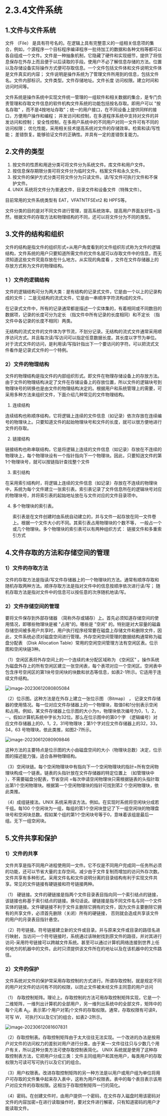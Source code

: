 # 2.3.4文件系统

## 1.文件与文件系统

文件 （File） 是具有符号名的。在逻辑上具有完整意义的一组相关信息项的集合，例如，个源程序一个目标程序编译程序一批待加工的数据和各种文档等都可以各自组成一个文件。文件是一种抽象机制，它隐藏了硬件和实现细节，提供了将信息保存在外存上而且便于以后读取的手段。使用户不必了解信息存储的方法。位置以及存储设备实际操作方式便可存取信息。一个文件包括文件体和文件说明文件体是文件真实的内容；  文件说明是操作系统为了管理文件所用到的信息，包括文件名。文件内部标识。文件类型。文件存储地址。文件长度 访问权限。建立时间和访问时间等。

文件系统是操作系统中实现文件统一管理的一组软件和相关数据的集合，是专门负责管理和存取文件信息的软件机构文件系统的功能包括按名存取。即用户可以 "按名存取" ，而不是4按地址存取"；统一的用户接口，在不同设备上提供同样的接口，方便用户操作和编程；  并发访问和控制，在多道程序系统中支持对文件的并发访问和控制； 安全性控制，在多用户系统中的不同用户对同一文件可有不同的访问权限；  优化性能，采用相关技术提高系统对文件的存储效率。检索和读/写性能；  差错恢复。能够验证文件的正确性。并具有一定的差错恢复能力。

## 2.文件的类型

1. 按文件的性质和用途分类可将文件分为系统文件。库文件和用户文件。
2. 按信息保存期限分类可将文件分为临时文件。档案文件和永久文件。
3. 按文件的保护方式分类可将文件分为只读文件。读/写文件可执行文件和不保护文件。
4. UNIX 系统将文件分为普通文件，目录文件和设备文件（特殊文件）。 

目前常用的文件系统类型有 EAT，VFATNTFSExt2 和 HPFS等。

 文件分类的目的是对不同文件进行管理，提高系统效率。提高用户界面友好性=当然，根据文件的存取方法和物理结构的不同，还可以将文件分为不同的类型。

## 3.文件的结构和组织

文件的结构是指文件的组织形式=从用户角度看到的文件组织形式称为文件的逻辑结构，文件系统的用户只要知道所需文件的文件名就可以存取文件中的信息，而无须知道这些文件究竟存放在什么地方。从实现的角度看 ，文件在文件存储器上的存放方式称为文件的物理结构。

### 1 ）文件的逻辑结构

文件的逻辑结构可分为两大类：是有结构的记录式文件，它是由一个以上的记录构成的文件； 二是无结构的流式文件，它是由一串顺序字符流构成的文件。

在记录式文件中，所有的记录通常都是描述一个实体集的，有着相同或不同数目的数据项，记录的长度可分为定长 （指文件中所有记录的长度相同）和不定长 （指文件中各记录的长度不相同）两类。

无结构的流式文件的文件体为字节流，不划分记录。无结构的流式文件通常采用顺序访问方式。并且每次读/写访问可以指定任意数据长度。其长度以字节为单位。对于流式文件的访问，是利用读/写指针指出下一个要访问的字符。可以把流式文件看作是记录式文件的一个特例。

### 2）文件的物理结构

文件的物理结构是指文件的内部组织形式。即文件在物理存储设备上的存放方法。由于文件的物理结构决定了文件在存储设备上的存放位置，所以文件的逻辑块号到物理块号的转换也是由文件的物理结构决定的。根据用户和系统管理上的需要，可采用多种方法来组织文件，下面介绍几种常见的文件物理结构。

1. 连续结构

  连续结构也称顺序结构，它将逻辑上连续的文件信息（如记录）依次存放在连续编号的物理块上。只要知道文件的起始物理块号和文件的长度，就可以很方便地进行文件的存取。

2. 链接结构

  链接结构也称串联结构，它是将逻辑上连续的文件信息（如记录）存放在不连续的物理块上，每个物理块设有一个指针指向下一个物理块。因此，只要知逍文件的第1个物理块号，就可以按链指针查找整个文件

3. 索引结构

  在采用索引结构时，将逻辑上连续的文件信息（如记录）存放在不连续的物理块中，系统为每个文件建立一张索引表。索引表记录了文件信息所在的逻辑块号对应的物理块号，并将索引表的起始地址放在与文件对应的文件目录项中。 

4. 多个物理块的索引表。

	索引表是在文件创建时由系统自动建立的，并与文件一起存放在同一文件卷上。根据一个文件大小的不同。其索引表占用物理块的个数不等， 一般占一个或几个物理块。多个物理块的索引表可以有两种组织方式：  链接文件和多重索引方式

## 4.文件存取的方法和存储空间的管理

### 1）文件的存取方法

文件的存取方法是指读/写文件存储器上的一个物理块的方法。通常有顺序存取和随机存取两种方法。顺序存取方法是指对文件中的信息按顺序依次进行读/写； 随机存取方法是指对文件中的信息可以按任意的次序随机地读/写。

### 2）文件存储空间的管理

要将文件保存到外部存储器 （简称外存或辅存）上。首先必须知道存储空间的使用情况，即哪些物理块是被 "占用"的。哪些是 "空闲" 的。特别是对大容量的磁盎存储空间被多用户共享时，用户执行程序经常要在磁盘上存储文件和删除文件，因此，文件系统必须对磁盘空间进行管理。外存空闲空间管理的数据结构通常称为磁盘分配表 （Disk Allocation Table）常用的空闲空间管理方法有空闲区表。位示图和空闲块链3种。

（1）空闲区表将外存空间上的一个连续的未分配区域称为 《空闲区" 。操作系统为磁盘外存上的所有空闲区建立一张空闲表，每个表项对应一个空闲区。空闲表中包含序号空闲区的第1块号空闲块的块数和状态等信息，如表2-1所示。它适用于连续文件结构。

![image-20230612080805084](./assets/表2-1空闲区表.png)



（2）位示图。这种方法是在外存上建立一张位示图 （Bitmap） ， 记录文件存储器的使用情况。每一位对应文件存储器上的一个物理块，取值0和1分别表示空闲和占用。例如，某文件存储器上位示图的大小为n，物理块依次编号为0，1，2，···。假如计算机系统中字长为32位。那么在位示图中的第0个字 （逻辑编号）对应文件存储器上的0，1，2，31号物理块；第1个字对应文件存储器上的32，33，34，63  号物理块。依此类推，如图2-7所示。

![image-20230612080909846](./assets/图2-7位示图例.png)

这种方法的主要特点是位示图的大小由磁盘空间的大小（物理块总数）决定，位示图的描述能力强，适合各种物理结构。

（3）空闲块链。每个空闲物理块中有指向下一个空闲物理块的指针=所有空闲物理块构成一个链表。链表的头指针放在文件存储器的特定位置上 （如管理块中 ），不需要磁盘分配表，节省空间 =每次申请空闲物理块只需根据链表的头指针取出第1个空闲物理块。根据第一个空闲物理块的指针可找到笫2 个空闲物理块，依此类推。

（4）成组链接法。UNIX 系统采用该方法。例如。在实现时系统将空闲块分成若千组。每100 个空闲块为一组，每组的笫1个空闲块登记了下一组空闲块的物理盘块号和空闲块总数。假如某个组的第1个空闲块号等于0，意味着该组是最后一组。无下一组空闲块。

## 5.文件共享和保护

### 1）文件的共享

文件共享是指不同用户进程使用同一文件。它不仅是不同用户完成同一任务所必须的功能，还可以节省大量的主存空间。减少由于文件复制而增加的访问外存次数。文件共享有多种形式。采用文件名和文件说明分离的目录结构有利于实现文件共享。常见的文件链接有硬链接和符号链接两种。

（1）  硬链接。文件的硬链接是指两个文件目录表目指向同一个索引结点的链接，该链接也称基于索引结点的链接。换句话说。硬链接是指不同文件名与同一个文件实体的链接。文件硬链接不利于文件主删除它拥有的文件，因为文件主要删除它拥有的共享文件，必须首先删除（关闭）所有的硬链接， 否则就会造成共享该文件的用户的月录表目指针悬空。

（2）符号链接。符号链接建立新的文件或目录。并与原来文件或目录的路径名进行映射，当访问一个符号链接时，系统通过该映射找到原文件的路径，并对其进行访问-采用符号链接可以跨越文件系统。甚至可以通过计算机网络连接到世界上任何地方的机器中的文件。此时只须提供该文件所在的地址以及在该机器中的文件路径。

### 2）文件的保护

文件系统对文件的保护常采用存取控制的方式进行。所谓存取控制，就是规定不同的用户对文件的访问有不同的权限，以防止文件被未经文件主同意的用户访问

（1） 存取控制矩阵。理论上。存取控制的方法可用存取控制矩阵实现，它是一个二维矩阵，一维列出计算机的全部用户，另一维列出系统中的全部文件，矩阵中的每个元素 A<sub>ij</sub>，表示笫i个用户对笫j个文件的存取权限。通常，存取权限有可读R， 可写 W， 可执行X以及它们的组合，如表2-2所示。

![image-20230612081607831](./assets/表2-2存取控制矩阵.png)

（2）存取控制表。存取控制矩阵由于太大往往无法实现。一个改进的办法是按用户对文件的访问权力的差别对用户进行分类，由于某一-文件往往只与少数几个用户有关，所以这种分类方法可使存取控制表简化。 UNIX 系统就是使用了这种存取控制表方法，它把用户分成三类：文件主同组用户和其他用户，每类用户的存取权限为可读可写可执行以及它们的组合。

（3）用户权限表。改进存取控制矩阵的另一种方法是以用户或用户组为单位将用户可存取的文件集中起来存入表中，这称为用户权限表。表中的每个表目表示该用户对应文件的存取权限。这相当于存取控制矩阵一行的简化。

（4）密码。在创建文件时，由用户提供一个密码，在文件存入磁盘时用该密码对文件的内容加密=在进行读取操作时，要对文件进行解密，只有知道密码的用户才能读取文件。